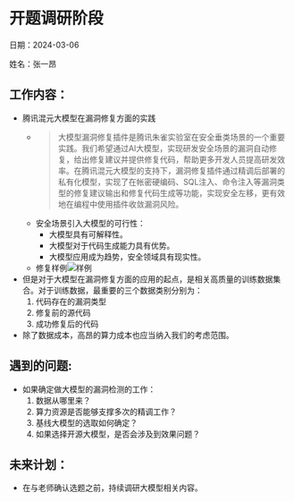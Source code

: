 # 开题调研阶段
日期：2024-03-06

姓名：张一昂
## 工作内容：

- 腾讯混元大模型在漏洞修复方面的实践
    - > 大模型漏洞修复插件是腾讯朱雀实验室在安全垂类场景的一个重要实践。我们希望通过AI大模型，实现研发安全场景的漏洞自动修复，给出修复建议并提供修复代码，帮助更多开发人员提高研发效率。在腾讯混元大模型的支持下，漏洞修复插件通过精调后部署的私有化模型，实现了在帐密硬编码、SQL注入、命令注入等漏洞类型的修复建议输出和修复代码生成等功能，实现安全左移，更有效地在编程中使用插件收敛漏洞风险。
    - 安全场景引入大模型的可行性：
        - 大模型具有可解释性。
        - 大模型对于代码生成能力具有优势。
        - 大模型应用成为趋势，安全领域具有现实性。
    - 修复样例![样例](https://mmbiz.qpic.cn/sz_mmbiz_png/j3gficicyOvatQfruSdUnrxyDl4Z2DX0Kkg5ibqqwMRDL8HqLXviaKNeXIhtnk7es8R32Vb9Vn4beHxsRibEFGrIIYw/640?wx_fmt=png&from=appmsg&wxfrom=5&wx_lazy=1&wx_co=1)
- 但是对于大模型在漏洞修复方面的应用的起点，是相关高质量的训练数据集合。对于训练数据，最重要的三个数据类别分别为：
    1. 代码存在的漏洞类型
    1. 修复前的源代码
    1. 成功修复后的代码
- 除了数据成本，高昂的算力成本也应当纳入我们的考虑范围。

## 遇到的问题:
- 如果确定做大模型的漏洞检测的工作：
    1. 数据从哪里来？
    1. 算力资源是否能够支撑多次的精调工作？
    1. 基线大模型的选取如何确定？
    1. 如果选择开源大模型，是否会涉及到效果问题？

## 未来计划：

- 在与老师确认选题之前，持续调研大模型相关内容。